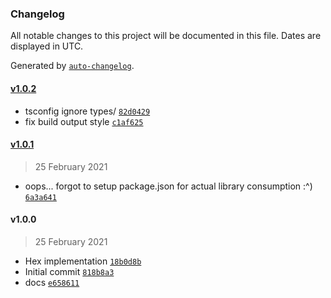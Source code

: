 ### Changelog

All notable changes to this project will be documented in this file. Dates are displayed in UTC.

Generated by [`auto-changelog`](https://github.com/CookPete/auto-changelog).

#### [v1.0.2](https://github.com/nbsolutions-ca/hex/compare/v1.0.1...v1.0.2)

- tsconfig ignore types/ [`82d0429`](https://github.com/nbsolutions-ca/hex/commit/82d04293db416c5819888388de2143fdf838940e)
- fix build output style [`c1af625`](https://github.com/nbsolutions-ca/hex/commit/c1af62583694165b87ad434b48f82e5551380edb)

#### [v1.0.1](https://github.com/nbsolutions-ca/hex/compare/v1.0.0...v1.0.1)

> 25 February 2021

- oops... forgot to setup package.json for actual library consumption :^) [`6a3a641`](https://github.com/nbsolutions-ca/hex/commit/6a3a64169b892490640a87882436f1c63cc574da)

#### v1.0.0

> 25 February 2021

- Hex implementation [`18b0d8b`](https://github.com/nbsolutions-ca/hex/commit/18b0d8b5672ff4737f14d5015bbba5547d50f349)
- Initial commit [`818b8a3`](https://github.com/nbsolutions-ca/hex/commit/818b8a337326cb206ab52f2d9d171f5170fa536a)
- docs [`e658611`](https://github.com/nbsolutions-ca/hex/commit/e6586119dad698d14d7a18bc8f1343601372f890)
